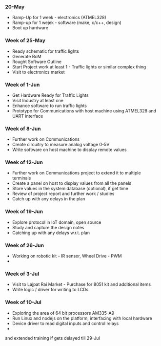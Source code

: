 ### 20-May

* Ramp-Up for 1 week - electronics (ATMEL328)
* Ramp-up for 1 wejek - software (make, c/c++, design)
* Boot up hardware

### Week of 25-May
* Ready schematic for traffic lights
* Generate BoM
* Rought Software Outline
* Start Project work at least 1 - Traffic lights or similar complex thing
* Visit to electronics market

### Week of 1-Jun
* Get Hardware Ready for Traffic Lights
* Visit Industry at least one
* Enhance software to run traffic lights
* Prototype for Communications with host machine using ATMEL328 and UART interface

### Week of 8-Jun
* Further work on Communications
* Create circuitry to measure analog voltage 0-5V
* Write software on host machine to display remote values

### Week of 12-Jun
* Further work on Communications project to extend it to multiple terminals
* Create a panel on host to display values from all the panels
* Store values in the system database (optional), if get time
* Review of project report and further work / studies
* Catch up with any delays in the plan
 
### Week of 19-Jun
* Explore protocol in IoT domain, open source
* Study and capture the design notes
* Catching up with any delays w.r.t. plan

### Week of 26-Jun
* Working on robotic kit - IR sensor, Wheel Drive - PWM
* 

### Week of 3-Jul
* Visit to Lajpat Rai Market - Purchase for 8051 kit and additional items
* Write logic / driver for writing to LCDs

### Week of 10-Jul
* Exploring the area of 64 bit processors  AM335-A9
* Run Linux and nodejs on the platform, interfacing with local hardware
* Device driver to read digital inputs and control relays
* 
and extended training if gets delayed till 29-Jul
